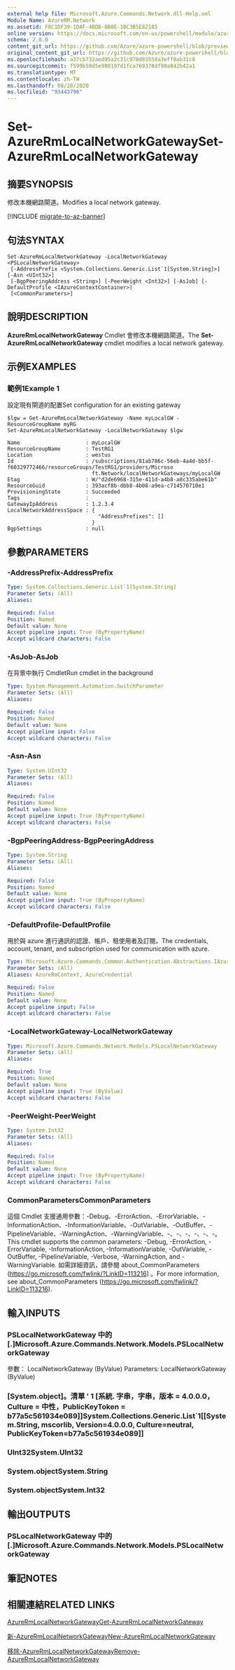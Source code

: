 ```yaml
---
external help file: Microsoft.Azure.Commands.Network.dll-Help.xml
Module Name: AzureRM.Network
ms.assetid: F8C1DF39-1DAF-4BDB-8B0E-1BC3B5E82185
online version: https://docs.microsoft.com/en-us/powershell/module/azurerm.network/set-azurermlocalnetworkgateway
schema: 2.0.0
content_git_url: https://github.com/Azure/azure-powershell/blob/preview/src/ResourceManager/Network/Commands.Network/help/Set-AzureRmLocalNetworkGateway.md
original_content_git_url: https://github.com/Azure/azure-powershell/blob/preview/src/ResourceManager/Network/Commands.Network/help/Set-AzureRmLocalNetworkGateway.md
ms.openlocfilehash: a37cb732aed95a2c31c970d83558a3eff8ab31c8
ms.sourcegitcommit: f599b50d5e980197d1fca769378df90a842b42a1
ms.translationtype: MT
ms.contentlocale: zh-TW
ms.lasthandoff: 08/20/2020
ms.locfileid: "93443796"
---
```

# <span data-ttu-id="ad413-101">Set-AzureRmLocalNetworkGateway</span><span class="sxs-lookup"><span data-stu-id="ad413-101">Set-AzureRmLocalNetworkGateway</span></span>

## <span data-ttu-id="ad413-102">摘要</span><span class="sxs-lookup"><span data-stu-id="ad413-102">SYNOPSIS</span></span>
<span data-ttu-id="ad413-103">修改本機網路閘道。</span><span class="sxs-lookup"><span data-stu-id="ad413-103">Modifies a local network gateway.</span></span>

[!INCLUDE [migrate-to-az-banner](../../includes/migrate-to-az-banner.md)]

## <span data-ttu-id="ad413-104">句法</span><span class="sxs-lookup"><span data-stu-id="ad413-104">SYNTAX</span></span>

```
Set-AzureRmLocalNetworkGateway -LocalNetworkGateway <PSLocalNetworkGateway>
 [-AddressPrefix <System.Collections.Generic.List`1[System.String]>] [-Asn <UInt32>]
 [-BgpPeeringAddress <String>] [-PeerWeight <Int32>] [-AsJob] [-DefaultProfile <IAzureContextContainer>]
 [<CommonParameters>]
```

## <span data-ttu-id="ad413-105">說明</span><span class="sxs-lookup"><span data-stu-id="ad413-105">DESCRIPTION</span></span>
<span data-ttu-id="ad413-106">**AzureRmLocalNetworkGateway** Cmdlet 會修改本機網路閘道。</span><span class="sxs-lookup"><span data-stu-id="ad413-106">The **Set-AzureRmLocalNetworkGateway** cmdlet modifies a local network gateway.</span></span>

## <span data-ttu-id="ad413-107">示例</span><span class="sxs-lookup"><span data-stu-id="ad413-107">EXAMPLES</span></span>

### <span data-ttu-id="ad413-108">範例1</span><span class="sxs-lookup"><span data-stu-id="ad413-108">Example 1</span></span>
<span data-ttu-id="ad413-109">設定現有閘道的配置</span><span class="sxs-lookup"><span data-stu-id="ad413-109">Set configuration for an existing gateway</span></span>


```
$lgw = Get-AzureRmLocalNetworkGateway -Name myLocalGW -ResourceGroupName myRG
Set-AzureRmLocalNetworkGateway -LocalNetworkGateway $lgw

Name                     : myLocalGW
ResourceGroupName        : TestRG1
Location                 : westus
Id                       : /subscriptions/81ab786c-56eb-4a4d-bb5f-f60329772466/resourceGroups/TestRG1/providers/Microso
                           ft.Network/localNetworkGateways/myLocalGW
Etag                     : W/"d2de6968-315e-411d-a4b8-a8c335abe61b"
ResourceGuid             : 393acf8b-dbb8-4b08-a9ea-c714570710e1
ProvisioningState        : Succeeded
Tags                     :
GatewayIpAddress         : 1.2.3.4
LocalNetworkAddressSpace : {
                             "AddressPrefixes": []
                           }
BgpSettings              : null
```

## <span data-ttu-id="ad413-110">參數</span><span class="sxs-lookup"><span data-stu-id="ad413-110">PARAMETERS</span></span>

### <span data-ttu-id="ad413-111">-AddressPrefix</span><span class="sxs-lookup"><span data-stu-id="ad413-111">-AddressPrefix</span></span>
```yaml
Type: System.Collections.Generic.List`1[System.String]
Parameter Sets: (All)
Aliases:

Required: False
Position: Named
Default value: None
Accept pipeline input: True (ByPropertyName)
Accept wildcard characters: False
```

### <span data-ttu-id="ad413-112">-AsJob</span><span class="sxs-lookup"><span data-stu-id="ad413-112">-AsJob</span></span>
<span data-ttu-id="ad413-113">在背景中執行 Cmdlet</span><span class="sxs-lookup"><span data-stu-id="ad413-113">Run cmdlet in the background</span></span>

```yaml
Type: System.Management.Automation.SwitchParameter
Parameter Sets: (All)
Aliases:

Required: False
Position: Named
Default value: None
Accept pipeline input: False
Accept wildcard characters: False
```

### <span data-ttu-id="ad413-114">-Asn</span><span class="sxs-lookup"><span data-stu-id="ad413-114">-Asn</span></span>
```yaml
Type: System.UInt32
Parameter Sets: (All)
Aliases:

Required: False
Position: Named
Default value: None
Accept pipeline input: True (ByPropertyName)
Accept wildcard characters: False
```

### <span data-ttu-id="ad413-115">-BgpPeeringAddress</span><span class="sxs-lookup"><span data-stu-id="ad413-115">-BgpPeeringAddress</span></span>
```yaml
Type: System.String
Parameter Sets: (All)
Aliases:

Required: False
Position: Named
Default value: None
Accept pipeline input: True (ByPropertyName)
Accept wildcard characters: False
```

### <span data-ttu-id="ad413-116">-DefaultProfile</span><span class="sxs-lookup"><span data-stu-id="ad413-116">-DefaultProfile</span></span>
<span data-ttu-id="ad413-117">用於與 azure 進行通訊的認證、帳戶、租使用者及訂閱。</span><span class="sxs-lookup"><span data-stu-id="ad413-117">The credentials, account, tenant, and subscription used for communication with azure.</span></span>

```yaml
Type: Microsoft.Azure.Commands.Common.Authentication.Abstractions.IAzureContextContainer
Parameter Sets: (All)
Aliases: AzureRmContext, AzureCredential

Required: False
Position: Named
Default value: None
Accept pipeline input: False
Accept wildcard characters: False
```

### <span data-ttu-id="ad413-118">-LocalNetworkGateway</span><span class="sxs-lookup"><span data-stu-id="ad413-118">-LocalNetworkGateway</span></span>
```yaml
Type: Microsoft.Azure.Commands.Network.Models.PSLocalNetworkGateway
Parameter Sets: (All)
Aliases:

Required: True
Position: Named
Default value: None
Accept pipeline input: True (ByValue)
Accept wildcard characters: False
```

### <span data-ttu-id="ad413-119">-PeerWeight</span><span class="sxs-lookup"><span data-stu-id="ad413-119">-PeerWeight</span></span>
```yaml
Type: System.Int32
Parameter Sets: (All)
Aliases:

Required: False
Position: Named
Default value: None
Accept pipeline input: True (ByPropertyName)
Accept wildcard characters: False
```

### <span data-ttu-id="ad413-120">CommonParameters</span><span class="sxs-lookup"><span data-stu-id="ad413-120">CommonParameters</span></span>
<span data-ttu-id="ad413-121">這個 Cmdlet 支援通用參數：-Debug、-ErrorAction、-ErrorVariable、-InformationAction、-InformationVariable、-OutVariable、-OutBuffer、-PipelineVariable、-WarningAction、-WarningVariable、-、-、-、-、-、-。</span><span class="sxs-lookup"><span data-stu-id="ad413-121">This cmdlet supports the common parameters: -Debug, -ErrorAction, -ErrorVariable, -InformationAction, -InformationVariable, -OutVariable, -OutBuffer, -PipelineVariable, -Verbose, -WarningAction, and -WarningVariable.</span></span> <span data-ttu-id="ad413-122">如需詳細資訊，請參閱 about_CommonParameters (https://go.microsoft.com/fwlink/?LinkID=113216) 。</span><span class="sxs-lookup"><span data-stu-id="ad413-122">For more information, see about_CommonParameters (https://go.microsoft.com/fwlink/?LinkID=113216).</span></span>

## <span data-ttu-id="ad413-123">輸入</span><span class="sxs-lookup"><span data-stu-id="ad413-123">INPUTS</span></span>

### <span data-ttu-id="ad413-124">PSLocalNetworkGateway 中的 [.]</span><span class="sxs-lookup"><span data-stu-id="ad413-124">Microsoft.Azure.Commands.Network.Models.PSLocalNetworkGateway</span></span>
<span data-ttu-id="ad413-125">參數： LocalNetworkGateway (ByValue) </span><span class="sxs-lookup"><span data-stu-id="ad413-125">Parameters: LocalNetworkGateway (ByValue)</span></span>

### <span data-ttu-id="ad413-126">[System.object]。清單 ' 1 [系統. 字串，字串，版本 = 4.0.0.0，Culture = 中性，PublicKeyToken = b77a5c561934e089]]</span><span class="sxs-lookup"><span data-stu-id="ad413-126">System.Collections.Generic.List\`1[[System.String, mscorlib, Version=4.0.0.0, Culture=neutral, PublicKeyToken=b77a5c561934e089]]</span></span>

### <span data-ttu-id="ad413-127">UInt32</span><span class="sxs-lookup"><span data-stu-id="ad413-127">System.UInt32</span></span>

### <span data-ttu-id="ad413-128">System.object</span><span class="sxs-lookup"><span data-stu-id="ad413-128">System.String</span></span>

### <span data-ttu-id="ad413-129">System.object</span><span class="sxs-lookup"><span data-stu-id="ad413-129">System.Int32</span></span>

## <span data-ttu-id="ad413-130">輸出</span><span class="sxs-lookup"><span data-stu-id="ad413-130">OUTPUTS</span></span>

### <span data-ttu-id="ad413-131">PSLocalNetworkGateway 中的 [.]</span><span class="sxs-lookup"><span data-stu-id="ad413-131">Microsoft.Azure.Commands.Network.Models.PSLocalNetworkGateway</span></span>

## <span data-ttu-id="ad413-132">筆記</span><span class="sxs-lookup"><span data-stu-id="ad413-132">NOTES</span></span>

## <span data-ttu-id="ad413-133">相關連結</span><span class="sxs-lookup"><span data-stu-id="ad413-133">RELATED LINKS</span></span>

[<span data-ttu-id="ad413-134">AzureRmLocalNetworkGateway</span><span class="sxs-lookup"><span data-stu-id="ad413-134">Get-AzureRmLocalNetworkGateway</span></span>](./Get-AzureRmLocalNetworkGateway.md)

[<span data-ttu-id="ad413-135">新-AzureRmLocalNetworkGateway</span><span class="sxs-lookup"><span data-stu-id="ad413-135">New-AzureRmLocalNetworkGateway</span></span>](./New-AzureRmLocalNetworkGateway.md)

[<span data-ttu-id="ad413-136">移除-AzureRmLocalNetworkGateway</span><span class="sxs-lookup"><span data-stu-id="ad413-136">Remove-AzureRmLocalNetworkGateway</span></span>](./Remove-AzureRmLocalNetworkGateway.md)


